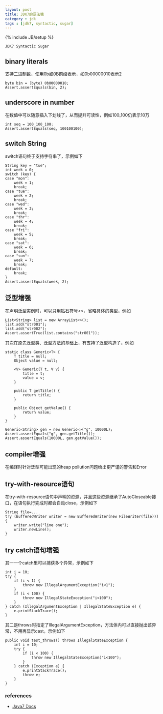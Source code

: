 ```yaml
---
layout: post
title: JDK7的语法糖
category : jdk
tags : [jdk7, syntactic, sugar]
---
```

{% include JB/setup %}

`JDK7 Syntactic Sugar`

## binary literals
支持二进制数，使用0b或0B前缀表示，如0b00000010表示2

	byte bin = (byte) 0b00000010;
	Assert.assertEquals(bin, 2);


## underscore in number
在数值中可以随意插入下划线了，从而提升可读性，例如100_100仍表示10万

	int seq = 100_100_100;
	Assert.assertEquals(seq, 100100100);


## switch String
switch语句终于支持字符串了，示例如下

	String key = "tue";
	int week = 0;
	switch (key) {
	case "mon":
		week = 1;
		break;
	case "tue":
		week = 2;
		break;
	case "wed":
		week = 3;
		break;
	case "thr":
		week = 4;
		break;
	case "fri":
		week = 5;
		break;
	case "sat":
		week = 6;
		break;
	case "sun":
		week = 7;
		break;
	default:
		break;
	}
	Assert.assertEquals(week, 2);


## 泛型增强
在声明泛型实例时，可以只用钻石符号&lt;&gt;，省略具体的类型，例如

	List<String> list = new ArrayList<>();
	list.add("str001");
	list.add("str002");
	Assert.assertTrue(list.contains("str001"));

其次在原先泛型类、泛型方法的基础上，有支持了泛型构造子，例如

	static class Generic<T> {
		T title = null;
		Object value = null;

		<V> Generic(T t, V v) {
			title = t;
			value = v;
		}

		public T getTitle() {
			return title;
		}

		public Object getValue() {
			return value;
		}
	}
	
	Generic<String> gen = new Generic<>("g", 10000L);
	Assert.assertEquals("g", gen.getTitle());
	Assert.assertEquals(10000L, gen.getValue());

## compiler增强
在编译时针对泛型可能出现的heap pollution问题给出更严谨的警告和Error


## try-with-resource语句
在try-with-resource语句中声明的资源，并且这些资源继承了AutoCloseable接口，在语句执行完成时都会自动close，示例如下
	
	String file=...
	try (BufferedWriter writer = new BufferedWriter(new FileWriter(file))) {
		writer.write("line one");
		writer.newLine();
	}


## try catch语句增强
其一一个catch里可以捕获多个异常，示例如下

	int i = 10;
	try {
		if (i < 1) {
			throw new IllegalArgumentException("i<1");
		}
		if (i < 100) {
			throw new IllegalStateException("i<100");
		}
	} catch (IllegalArgumentException | IllegalStateException e) {
		e.printStackTrace();
	}
		
其二是throws时指定了IllegalArgumentException，方法体内可以直接抛出该异常，不用再显示cast，示例如下

	public void test_throws() throws IllegalStateException {
		int i = 10;
		try {
			if (i < 100) {
				throw new IllegalStateException("i<100");
			}
		} catch (Exception e) {
			e.printStackTrace();
			throw e;
		}
	}



### references
+ [Java7 Docs](http://docs.oracle.com/javase/7/docs/)
